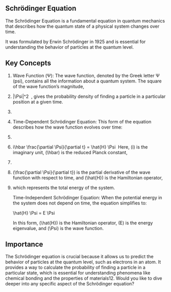 
## Schrödinger Equation

The Schrödinger Equation is a fundamental equation in quantum mechanics that describes how the quantum state of a physical system changes over time. 

It was formulated by Erwin Schrödinger in 1925 and is essential for understanding the behavior of particles at the quantum level.

## Key Concepts

1. Wave Function (Ψ): The wave function, denoted by the Greek letter Ψ (psi), contains all the information about a quantum system. The square of the wave function’s magnitude,
2. |\Psi|^2  , gives the probability density of finding a particle in a particular position at a given time.
3. 
4. Time-Dependent Schrödinger Equation: This form of the equation describes how the wave function evolves over time:
5.
6. i\hbar \frac{\partial \Psi}{\partial t} = \hat{H} \Psi  Here, (i) is the imaginary unit, (\hbar) is the reduced Planck constant,
7.
8. (\frac{\partial \Psi}{\partial t}) is the partial derivative of the wave function with respect to time, and (\hat{H}) is the Hamiltonian operator,
9. which represents the total energy of the system.

   Time-Independent Schrödinger Equation: When the potential energy in the system does not depend on time, the equation simplifies to:

   \hat{H} \Psi = E \Psi

   In this form, (\hat{H}) is the Hamiltonian operator, (E) is the energy eigenvalue, and (\Psi) is the wave function.

## Importance

The Schrödinger equation is crucial because it allows us to predict the behavior of particles at the quantum level, such as electrons in an atom. It provides a way to calculate the probability of finding a particle in a particular state, which is essential for understanding phenomena like chemical bonding and the properties of materials12.
Would you like to dive deeper into any specific aspect of the Schrödinger equation?


